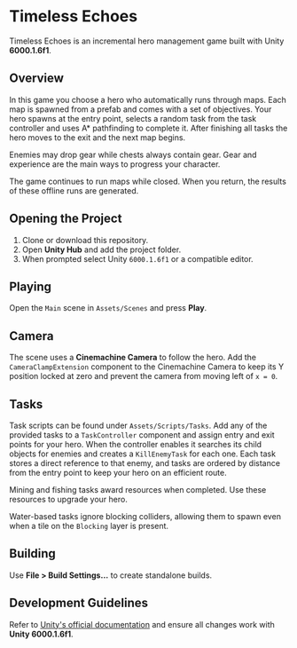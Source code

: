 # Timeless Echoes

Timeless Echoes is an incremental hero management game built with Unity **6000.1.6f1**.

## Overview
In this game you choose a hero who automatically runs through maps. Each map is spawned from a prefab and comes with a set of objectives.
Your hero spawns at the entry point, selects a random task from the task controller and uses A* pathfinding to complete it. After finishing all tasks the hero moves to the exit and the next map begins.

Enemies may drop gear while chests always contain gear. Gear and experience are the main ways to progress your character.

The game continues to run maps while closed. When you return, the results of these offline runs are generated.

## Opening the Project
1. Clone or download this repository.
2. Open **Unity Hub** and add the project folder.
3. When prompted select Unity `6000.1.6f1` or a compatible editor.

## Playing
Open the `Main` scene in `Assets/Scenes` and press **Play**.

## Camera
The scene uses a **Cinemachine Camera** to follow the hero. Add the
`CameraClampExtension` component to the Cinemachine Camera to keep its Y
position locked at zero and prevent the camera from moving left of `x = 0`.

## Tasks
Task scripts can be found under `Assets/Scripts/Tasks`. Add any of the
provided tasks to a `TaskController` component and assign entry and exit
points for your hero. When the controller enables it searches its child
objects for enemies and creates a `KillEnemyTask` for each one. Each task
stores a direct reference to that enemy, and tasks are ordered by distance
from the entry point to keep your hero on an efficient route.

Mining and fishing tasks award resources when completed. Use these resources to
upgrade your hero.

Water-based tasks ignore blocking colliders, allowing them to spawn even when a
tile on the `Blocking` layer is present.

## Building
Use **File > Build Settings...** to create standalone builds.

## Development Guidelines
Refer to [Unity's official documentation](https://docs.unity3d.com) and ensure all changes work with **Unity 6000.1.6f1**.
